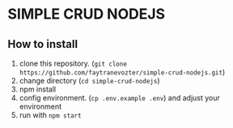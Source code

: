 # SIMPLE CRUD NODEJS

## How to install
1. clone this repository. (`git clone https://github.com/faytranevozter/simple-crud-nodejs.git`)
1. change directory (`cd simple-crud-nodejs`)
1. npm install
1. config environment. (`cp .env.example .env`) and adjust your environment
1. run with `npm start`